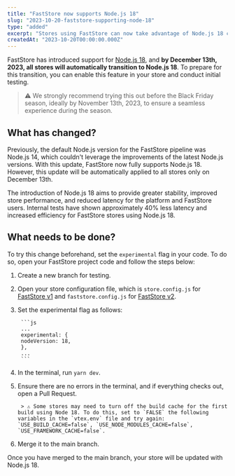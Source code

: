 ```yaml
---
title: "FastStore now supports Node.js 18"
slug: "2023-10-20-faststore-supporting-node-18"
type: "added"
excerpt: "Stores using FastStore can now take advantage of Node.js 18 capabilities."
createdAt: "2023-10-20T00:00:00.000Z"
---
```


FastStore has introduced support for [Node.js 18](https://nodejs.org/en/blog/announcements/v18-release-announce), and **by December 13th, 2023, all stores will automatically transition to Node.js 18**. To prepare for this transition, you can enable this feature in your store and conduct initial testing.

> ⚠️ We strongly recommend trying this out before the Black Friday season, ideally by November 13th, 2023, to ensure a seamless experience during the season.

## What has changed?

Previously, the default Node.js version for the FastStore pipeline was Node.js 14, which couldn't leverage the improvements of the latest Node.js versions. With this update, FastStore now fully supports Node.js 18. However, this update will be automatically applied to all stores only on December 13th.

The introduction of Node.js 18 aims to provide greater stability, improved store performance, and reduced latency for the platform and FastStore users. Internal tests have shown approximately 40% less latency and increased efficiency for FastStore stores using Node.js 18.

## What needs to be done?

To try this change beforehand, set the `experimental` flag in your code. To do so, open your FastStore project code and follow the steps below:

1. Create a new branch for testing.
2. Open your store configuration file, which is `store.config.js` for [FastStore v1](https://v1.faststore.dev/) and `faststore.config.js` for [FastStore v2](https://faststore.dev/).
3. Set the experimental flag as follows:

        ```js
        ...
        experimental: {
        nodeVersion: 18,
        },
        ...
        ```

4. In the terminal, run `yarn dev`.
5. Ensure there are no errors in the terminal, and if everything checks out, open a Pull Request.

        > ⚠️ Some stores may need to turn off the build cache for the first build using Node 18. To do this, set to `FALSE` the following variables in the `vtex.env` file and try again: `USE_BUILD_CACHE=false`, `USE_NODE_MODULES_CACHE=false`, `USE_FRAMEWORK_CACHE=false`.

6. Merge it to the main branch.

Once you have merged to the main branch, your store will be updated with Node.js 18.
